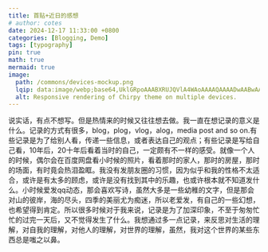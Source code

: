 ```yaml
---
title: 首贴+近日的感想
# author: cotes
date: 2024-12-17 11:33:00 +0800
categories: [Blogging, Demo]
tags: [typography]
pin: true
math: true
mermaid: true
image:
  path: /commons/devices-mockup.png
  lqip: data:image/webp;base64,UklGRpoAAABXRUJQVlA4WAoAAAAQAAAADwAABwAAQUxQSDIAAAARL0AmbZurmr57yyIiqE8oiG0bejIYEQTgqiDA9vqnsUSI6H+oAERp2HZ65qP/VIAWAFZQOCBCAAAA8AEAnQEqEAAIAAVAfCWkAALp8sF8rgRgAP7o9FDvMCkMde9PK7euH5M1m6VWoDXf2FkP3BqV0ZYbO6NA/VFIAAAA
  alt: Responsive rendering of Chirpy theme on multiple devices.
---
```


说实话，有点不想写。但是热情来的时候又往往想去做。我一直在想记录的意义是什么。记录的方式有很多，blog，plog，vlog，alog，media post and so on.有些记录是为了给别人看，传递一些信息，或者表达自己的观点；有些记录是写给自己看，10年后，20十年后看着当时的自己，一定颇有不一样的感受。就像一个人的时候，偶尔会在百度网盘看小时候的照片，看着那时的家人，那时的房屋，那时的场面，有时竟会热泪盈眶。我没有发朋友圈的习惯，因为似乎和我的性格不太适合，或许是有太多的顾虑，或许是没有找到其中的乐趣，也或许根本就不知道发什么。小时候爱发qq动态，那会喜欢写诗，虽然大多是一些幼稚的文字，但是那会对山的彼岸，海的尽头，四季的美丽尤为痴迷，所以老爱发，有自己的一些幻想，也希望得到肯定。所以很多时候对于我来说，记录是为了加深印象，不至于匆匆忙忙的过完一天后，又不觉得发生了什么。我想通过多一点记录，来反思对生活的理解，对自我的理解，对他人的理解，对世界的理解，虽然，我对这个世界的某些东西总是嗤之以鼻。